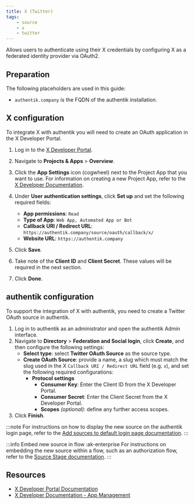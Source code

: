 ```yaml
---
title: X (Twitter)
tags:
    - source
    - x
    - twitter
---
```


Allows users to authenticate using their X credentials by configuring X as a federated identity provider via OAuth2.

## Preparation

The following placeholders are used in this guide:

- `authentik.company` is the FQDN of the authentik installation.

## X configuration

To integrate X with authentik you will need to create an OAuth application in the X Developer Portal.

1. Log in to the [X Developer Portal](https://developer.twitter.com/).
2. Navigate to **Projects & Apps** > **Overview**.
3. Click the **App Settings** icon (cogwheel) next to the Project App that you want to use. For information on creating a new Project App, refer to the [X Developer Documentation](https://docs.x.com/fundamentals/developer-apps#app-management).
4. Under **User authentication settings**, click **Set up** and set the following required fields:
    - **App permissions**: `Read`
    - **Type of App**: `Web App, Automated App or Bot`
    - **Callback URI / Redirect URL**: `https://authentik.company/source/oauth/callback/x/`
    - **Website URL**: `https://authentik.company`

5. Click **Save**.
6. Take note of the **Client ID** and **Client Secret**. These values will be required in the next section.
7. Click **Done**.

## authentik configuration

To support the integration of X with authentik, you need to create a Twitter OAuth source in authentik.

1. Log in to authentik as an administrator and open the authentik Admin interface.
2. Navigate to **Directory** > **Federation and Social login**, click **Create**, and then configure the following settings:
    - **Select type**: select **Twitter OAuth Source** as the source type.
    - **Create OAuth Source**: provide a name, a slug which must match the slug used in the X `Callback URI / Redirect URL` field (e.g. `x`), and set the following required configurations:
        - **Protocol settings**
            - **Consumer Key**: Enter the Client ID from the X Developer Portal.
            - **Consumer Secret**: Enter the Client Secret from the X Developer Portal.
            - **Scopes** _(optional)_: define any further access scopes.
3. Click **Finish**.

:::note
For instructions on how to display the new source on the authentik login page, refer to the [Add sources to default login page documentation](../../index.md#add-sources-to-default-login-page).
:::

:::info Embed new source in flow :ak-enterprise
For instructions on embedding the new source within a flow, such as an authorization flow, refer to the [Source Stage documentation](../../../../../add-secure-apps/flows-stages/stages/source/).
:::

## Resources

- [X Developer Portal Documentation](https://docs.x.com/fundamentals/developer-portal)
- [X Developer Documentation - App Management](https://docs.x.com/fundamentals/developer-apps#app-management)
